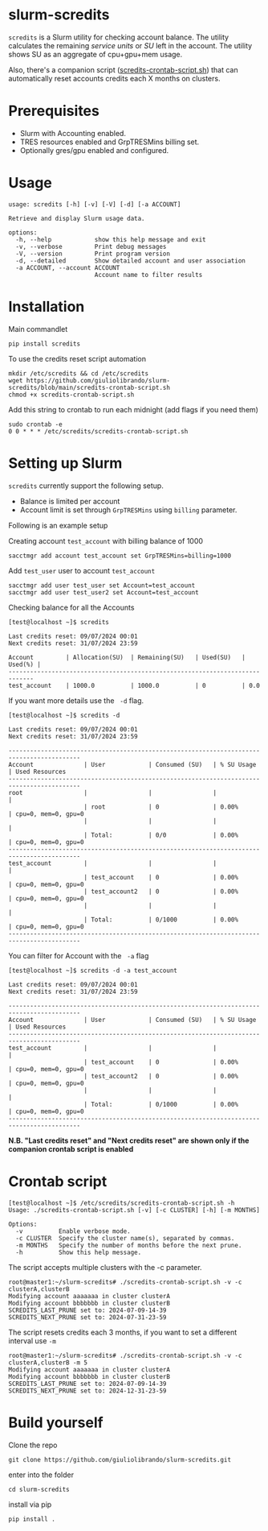 # slurm-scredits
`scredits` is a Slurm utility for checking account balance. The utility calculates the remaining *service units* or *SU* left in the account.
The utility shows SU as an aggregate of cpu+gpu+mem usage.

Also, there's a companion script ([scredits-crontab-script.sh](https://github.com/giuliolibrando/slurm-scredits/blob/main/scredits-crontab-script.sh)) that can automatically reset accounts credits each X months on clusters.


# Prerequisites
*  Slurm with Accounting enabled.
*  TRES resources enabled and GrpTRESMins billing set.
*  Optionally  gres/gpu enabled and configured.


# Usage
```
usage: scredits [-h] [-v] [-V] [-d] [-a ACCOUNT]

Retrieve and display Slurm usage data.

options:
  -h, --help            show this help message and exit
  -v, --verbose         Print debug messages
  -V, --version         Print program version
  -d, --detailed        Show detailed account and user association
  -a ACCOUNT, --account ACCOUNT
                        Account name to filter results
```


# Installation
Main commandlet
```
pip install scredits
```
To use the credits reset script automation
```
mkdir /etc/scredits && cd /etc/scredits
wget https://github.com/giuliolibrando/slurm-scredits/blob/main/scredits-crontab-script.sh
chmod +x scredits-crontab-script.sh
```
Add this string to crontab to run each midnight (add flags if you need them)
```
sudo crontab -e
0 0 * * * /etc/scredits/scredits-crontab-script.sh
```


# Setting up Slurm
`scredits` currently support the following setup.
* Balance is limited per account
* Account limit is set through  `GrpTRESMins` using `billing` parameter.

Following is an example setup

Creating account `test_account`  with billing balance of 1000
```
sacctmgr add account test_account set GrpTRESMins=billing=1000
```

Add `test_user` user to account `test_account`
```
sacctmgr add user test_user set Account=test_account
sacctmgr add user test_user2 set Account=test_account
```

Checking balance for all the Accounts
```
[test@localhost ~]$ scredits

Last credits reset: 09/07/2024 00:01
Next credits reset: 31/07/2024 23:59

Account         | Allocation(SU)  | Remaining(SU)   | Used(SU)   | Used(%) |
-----------------------------------------------------------------------------
test_account    | 1000.0          | 1000.0          | 0          | 0.0
```

If you want more details use the ` -d` flag.
```
[test@localhost ~]$ scredits -d

Last credits reset: 09/07/2024 00:01
Next credits reset: 31/07/2024 23:59

------------------------------------------------------------------------------------------
Account              | User            | Consumed (SU)   | % SU Usage      | Used Resources
------------------------------------------------------------------------------------------
root                 |                 |                 |                 |
                     | root            | 0               | 0.00%           | cpu=0, mem=0, gpu=0
                     |                 |                 |                 |
                     | Total:          | 0/0             | 0.00%           | cpu=0, mem=0, gpu=0
------------------------------------------------------------------------------------------
test_account         |                 |                 |                 |
                     | test_account    | 0               | 0.00%           | cpu=0, mem=0, gpu=0
                     | test_account2   | 0               | 0.00%           | cpu=0, mem=0, gpu=0
                     |                 |                 |                 |
                     | Total:          | 0/1000          | 0.00%           | cpu=0, mem=0, gpu=0
------------------------------------------------------------------------------------------
```
You can filter for Account with the ` -a` flag
```
[test@localhost ~]$ scredits -d -a test_account

Last credits reset: 09/07/2024 00:01
Next credits reset: 31/07/2024 23:59

------------------------------------------------------------------------------------------
Account              | User            | Consumed (SU)   | % SU Usage      | Used Resources
------------------------------------------------------------------------------------------
test_account         |                 |                 |                 |
                     | test_account    | 0               | 0.00%           | cpu=0, mem=0, gpu=0
                     | test_account2   | 0               | 0.00%           | cpu=0, mem=0, gpu=0
                     |                 |                 |                 |
                     | Total:          | 0/1000          | 0.00%           | cpu=0, mem=0, gpu=0
------------------------------------------------------------------------------------------
```
**N.B.  "Last credits reset" and "Next credits reset" are shown only if the companion crontab script is enabled**

# Crontab script
```
[test@localhost ~]$ /etc/scredits/scredits-crontab-script.sh -h
Usage: ./scredits-crontab-script.sh [-v] [-c CLUSTER] [-h] [-m MONTHS]

Options:
  -v          Enable verbose mode.
  -c CLUSTER  Specify the cluster name(s), separated by commas.
  -m MONTHS   Specify the number of months before the next prune.
  -h          Show this help message.

```
The script accepts multiple clusters with the -c parameter. 


```
root@master1:~/slurm-scredits# ./scredits-crontab-script.sh -v -c clusterA,clusterB
Modifying account aaaaaaa in cluster clusterA
Modifying account bbbbbbb in cluster clusterB
SCREDITS_LAST_PRUNE set to: 2024-07-09-14-39
SCREDITS_NEXT_PRUNE set to: 2024-07-31-23-59
```
The script resets credits each 3 months, if you want to set a different interval use `-m`
```
root@master1:~/slurm-scredits# ./scredits-crontab-script.sh -v -c clusterA,clusterB -m 5
Modifying account aaaaaaa in cluster clusterA
Modifying account bbbbbbb in cluster clusterB
SCREDITS_LAST_PRUNE set to: 2024-07-09-14-39
SCREDITS_NEXT_PRUNE set to: 2024-12-31-23-59
```

# Build yourself

Clone the repo
```
git clone https://github.com/giuliolibrando/slurm-scredits.git
```
enter into the folder
```
cd slurm-scredits
```
install via pip
```
pip install .
```
